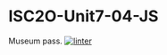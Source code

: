 # ISC2O-Unit7-04-JS
Museum pass.
[![linter](https://github.com/Alexander-Ignacio/ISC2O-Unit7-04-JS/workflows/linter/badge.svg)](https://github.com/marketplace/actions/super-linter)
